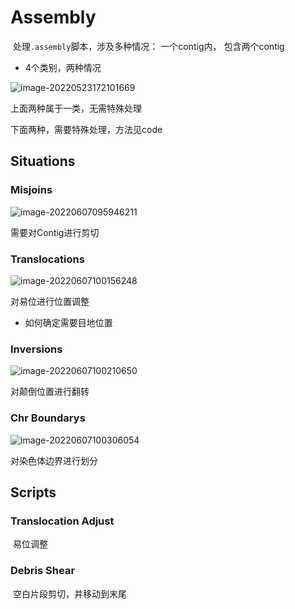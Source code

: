 # Assembly

​		处理`.assembly`脚本，涉及多种情况： 一个contig内， 包含两个contig

- 4个类别，两种情况

![image-20220523172101669](https://s2.loli.net/2022/05/23/Mavhw3YuCs6QUWI.png)



上面两种属于一类，无需特殊处理

下面两种，需要特殊处理，方法见code





## Situations



### Misjoins

![image-20220607095946211](https://s2.loli.net/2022/06/07/M6AISctkupmQ1lO.png)



需要对Contig进行剪切



### Translocations

![image-20220607100156248](https://s2.loli.net/2022/06/07/i6bfCNHnOkLg9jd.png)



对易位进行位置调整

- 如何确定需要目地位置





### Inversions

![image-20220607100210650](https://s2.loli.net/2022/06/07/HXtypVxKgjzPk32.png)



对颠倒位置进行翻转





### Chr Boundarys

![image-20220607100306054](https://s2.loli.net/2022/06/07/S6hfjEsIqx4uAFd.png)



对染色体边界进行划分





## Scripts

### Translocation Adjust

​		易位调整





### Debris Shear

​		空白片段剪切，并移动到末尾
